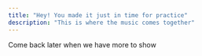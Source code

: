 ```yaml
---
title: "Hey! You made it just in time for practice"
description: "This is where the music comes together"
---
```

Come back later when we have more to show
